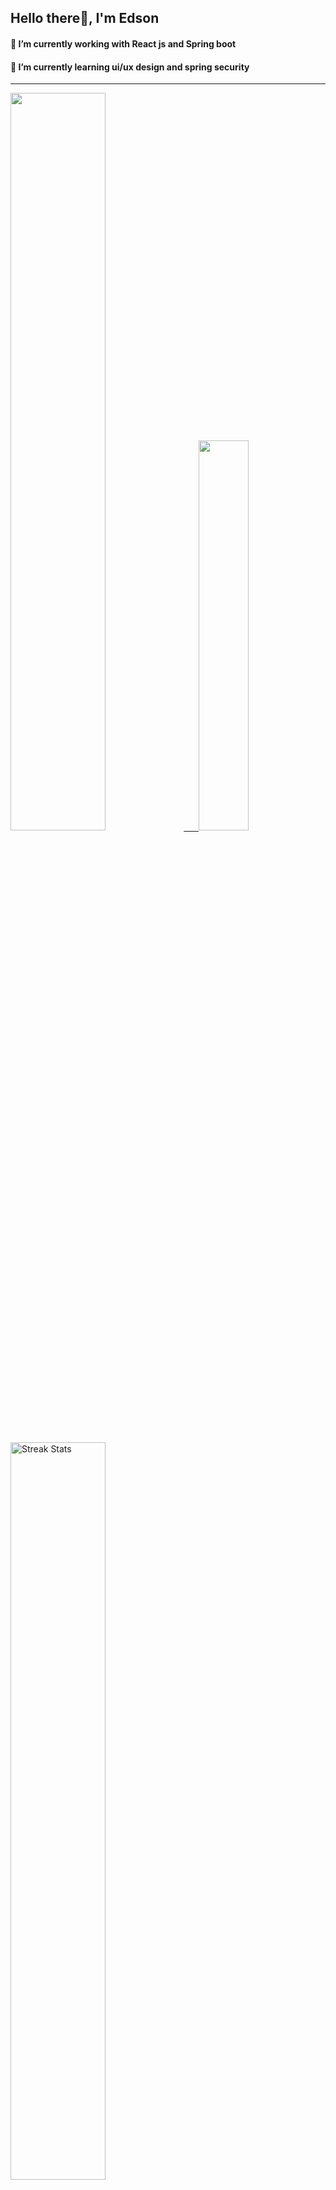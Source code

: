 
## Hello there👋, I'm Edson 

#### 🔭 I’m currently working with React js and Spring boot 
#### 🌱 I’m currently learning ui/ux design and spring security
---
    
  

 <p align="left">
  <a href="https://github.com/EdsonNhancale">
  <img width=55% src="https://github-readme-stats.vercel.app/api?username=EdsonNhancale&show_icons=true&theme=dracula&include_all_commits=true&count_private=true"/>&nbsp;&nbsp;&nbsp;&nbsp;&nbsp;
  <img  width=40% src="https://github-readme-stats.vercel.app/api/top-langs/?username=EdsonNhancale&layout=compact&langs_count=7&theme=dracula"/>
</p>

  <p align="left">
    <a href="https://github.com/EdsonNhancale"><img width=55% alt="Streak Stats" src="https://github-readme-streak-stats.herokuapp.com/?user=EdsonNhancale&theme=dracula"/></a>
   </p>

 
 <!--START_SECTION:waka-->

```text
From: 16 November 2022 - To: 17 January 2023

Total Time: 125 hrs 44 mins

JavaScript       92 hrs 10 mins  ██████████████████▒░░░░░░   73.30 %
Dart             14 hrs 6 mins   ██▓░░░░░░░░░░░░░░░░░░░░░░   11.22 %
Java             6 hrs 41 mins   █▒░░░░░░░░░░░░░░░░░░░░░░░   05.32 %
HTML             4 hrs 46 mins   █░░░░░░░░░░░░░░░░░░░░░░░░   03.79 %
JSON             2 hrs 41 mins   ▓░░░░░░░░░░░░░░░░░░░░░░░░   02.14 %
PHP              2 hrs 36 mins   ▓░░░░░░░░░░░░░░░░░░░░░░░░   02.08 %
```

<!--END_SECTION:waka-->

<div> 
  <a href="www.linkedin.com/in/edson-nhancale-7849781a6" target="_blank"><img src="https://img.shields.io/badge/-LinkedIn-%230077B5?style=for-the-badge&logo=linkedin&logoColor=white" target="_blank"></a> 

</div>

